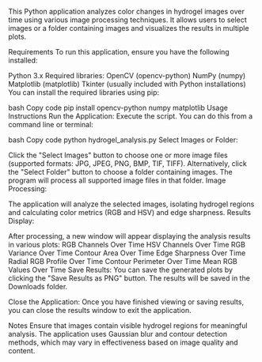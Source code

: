This Python application analyzes color changes in hydrogel images over time using various image processing techniques. It allows users to select images or a folder containing images and visualizes the results in multiple plots.

Requirements
To run this application, ensure you have the following installed:

Python 3.x
Required libraries:
OpenCV (opencv-python)
NumPy (numpy)
Matplotlib (matplotlib)
Tkinter (usually included with Python installations)
You can install the required libraries using pip:

bash
Copy code
pip install opencv-python numpy matplotlib
Usage Instructions
Run the Application: Execute the script. You can do this from a command line or terminal:

bash
Copy code
python hydrogel_analysis.py
Select Images or Folder:

Click the "Select Images" button to choose one or more image files (supported formats: JPG, JPEG, PNG, BMP, TIF, TIFF).
Alternatively, click the "Select Folder" button to choose a folder containing images. The program will process all supported image files in that folder.
Image Processing:

The application will analyze the selected images, isolating hydrogel regions and calculating color metrics (RGB and HSV) and edge sharpness.
Results Display:

After processing, a new window will appear displaying the analysis results in various plots:
RGB Channels Over Time
HSV Channels Over Time
RGB Variance Over Time
Contour Area Over Time
Edge Sharpness Over Time
Radial RGB Profile Over Time
Contour Perimeter Over Time
Mean RGB Values Over Time
Save Results: You can save the generated plots by clicking the "Save Results as PNG" button. The results will be saved in the Downloads folder.

Close the Application: Once you have finished viewing or saving results, you can close the results window to exit the application.

Notes
Ensure that images contain visible hydrogel regions for meaningful analysis.
The application uses Gaussian blur and contour detection methods, which may vary in effectiveness based on image quality and content.
